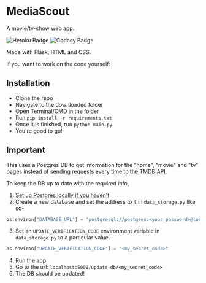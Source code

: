 # MediaScout

A movie/tv-show web app.

![Heroku Badge](https://pyheroku-badge.herokuapp.com/?app=mediascout)
![Codacy Badge](https://app.codacy.com/project/badge/Grade/4d83f97a49834c6391d6464ffed47109)

Made with Flask, HTML and CSS.

If you want to work on the code yourself:

## Installation

- Clone the repo
- Navigate to the downloaded folder
- Open Terminal/CMD in the folder
- Run `pip install -r requirements.txt`
- Once it is finished, run `python main.py`
- You're good to go!

## Important

This uses a Postgres DB to get information for the "home", "movie" and "tv" pages instead of sending requests every time to the [TMDB API](https://developers.themoviedb.org).

To keep the DB up to date with the required info,

1. [Set up Postgres locally if you haven't](https://www.prisma.io/dataguide/postgresql/setting-up-a-local-postgresql-database)
2. Create a new database and set the address to it in `data_storage.py` like so-

```python
os.environ["DATABASE_URL"] = "postgresql://postgres:<your_password>@localhost:5432/<your_db_name>"
```

3. Set an `UPDATE_VERIFICATION_CODE` environment variable in `data_storage.py` to a particular value.

```python
os.environ["UPDATE_VERIFICATION_CODE"] = "<my_secret_code>"
```

4. Run the app
5. Go to the url: `localhost:5000/update-db/<my_secret_code>`
6. The DB should be updated!
